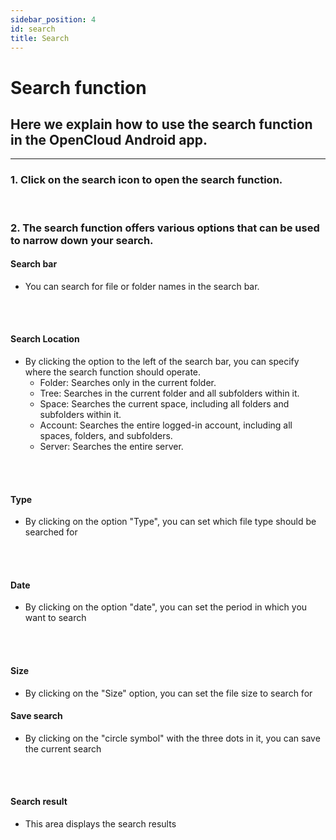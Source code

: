 ```yaml
---
sidebar_position: 4
id: search
title: Search
---
```


# Search function

## Here we explain how to use the search function in the OpenCloud Android app.

---

### 1. Click on the search icon to open the search function.
<!-- <img src={require("./img/search/search-symbol.png").default} alt="magnifying glass icon" height="400"/> -->
<br/>

### 2. The search function offers various options that can be used to narrow down your search.

#### Search bar
- You can search for file or folder names in the search bar.
<!-- <img src={require("./img/search/searchbar.png").default} alt="search bar" height="400"/> -->
<br/><br/>

#### Search Location
- By clicking the option to the left of the search bar, you can specify where the search function should operate.
    - Folder: Searches only in the current folder.
    - Tree: Searches in the current folder and all subfolders within it.
    - Space: Searches the current space, including all folders and subfolders within it.
    - Account: Searches the entire logged-in account, including all spaces, folders, and subfolders.
    - Server: Searches the entire server.
<!-- <img src={require("./img/search/search-location.png").default} alt="Search location" height="400"/> -->
<br/><br/>

#### Type
- By clicking on the option "Type", you can set which file type should be searched for
<!-- <img src={require("./img/search/type.png").default} alt="File type" height="400"/> -->
<br/><br/>

#### Date
- By clicking on the option "date", you can set the period in which you want to search
<!-- <img src={require("./img/search/date.png").default} alt="date" height="400"/> -->
<br/><br/>

#### Size
- By clicking on the "Size" option, you can set the file size to search for

#### Save search
- By clicking on the "circle symbol" with the three dots in it, you can save the current search
<!-- <img src={require("./img/search/save-search.png").default} alt="Save search" height="400"/> -->
<br/><br/>

#### Search result
- This area displays the search results
<!--<img src={require("./img/search/search-result.png").default} alt="Search results" height="400"/> -->
<br/><br/>
